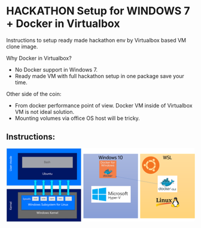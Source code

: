 # HACKATHON Setup for WINDOWS 7 + Docker in Virtualbox

Instructions to setup ready made hackathon env by Virtualbox based VM clone image.  

Why Docker in Virtualbox? 
- No Docker support in Windows 7.
- Ready made VM with full hackathon setup in one package save your time.

Other side of the coin:
- From docker performance point of view. Docker VM inside of Virtualbox VM is not ideal solution.
- Mounting volumes via office OS host will be tricky. 

## Instructions:



![VSL Solution](https://github.com/TampereTC/TestContainer-hackathon/blob/master/WSL/WSL-architecture.png)
